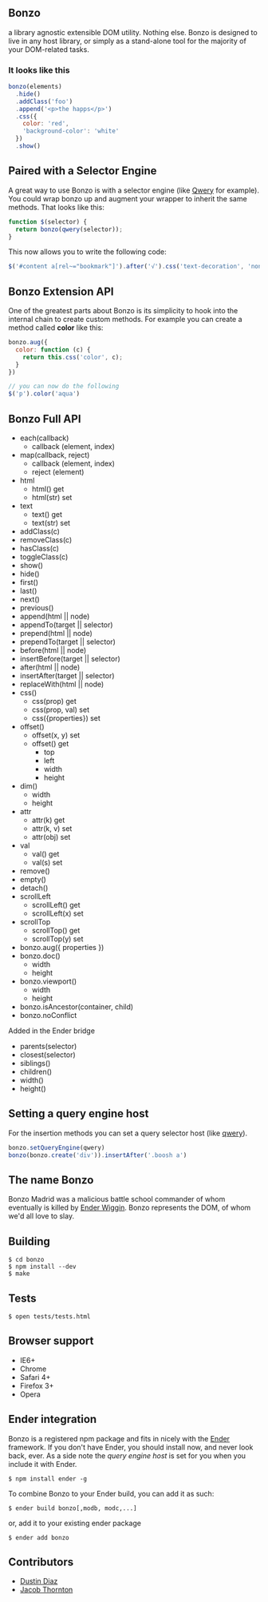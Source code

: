 Bonzo
-----
a library agnostic extensible DOM utility. Nothing else.
Bonzo is designed to live in any host library, or simply as a stand-alone tool for the majority of your DOM-related tasks.

<h3>It looks like this</h3>

``` js
bonzo(elements)
  .hide()
  .addClass('foo')
  .append('<p>the happs</p>')
  .css({
    color: 'red',
    'background-color': 'white'
  })
  .show()
```

Paired with a Selector Engine
-----------------------------
A great way to use Bonzo is with a selector engine (like [Qwery](https://github.com/ded/qwery) for example). You could wrap bonzo up and augment your wrapper to inherit the same methods. That looks like this:

``` js
function $(selector) {
  return bonzo(qwery(selector));
}
```

This now allows you to write the following code:

``` js
$('#content a[rel~="bookmark"]').after('√').css('text-decoration', 'none');
```

Bonzo Extension API
-------------------
One of the greatest parts about Bonzo is its simplicity to hook into the internal chain to create custom methods. For example you can create a method called **color** like this:

``` js
bonzo.aug({
  color: function (c) {
    return this.css('color', c);
  }
})

// you can now do the following
$('p').color('aqua')
```

Bonzo Full API
---------------------

  * each(callback)
    - callback (element, index)
  * map(callback, reject)
    - callback (element, index)
    - reject (element)
  * html
    - html() get
    - html(str) set
  * text
    - text() get
    - text(str) set
  * addClass(c)
  * removeClass(c)
  * hasClass(c)
  * toggleClass(c)
  * show()
  * hide()
  * first()
  * last()
  * next()
  * previous()
  * append(html || node)
  * appendTo(target || selector)
  * prepend(html || node)
  * prependTo(target || selector)
  * before(html || node)
  * insertBefore(target || selector)
  * after(html || node)
  * insertAfter(target || selector)
  * replaceWith(html || node)
  * css()
    - css(prop) get
    - css(prop, val) set
    - css({properties}) set
  * offset()
    - offset(x, y) set
    - offset() get
      - top
      - left
      - width
      - height
  * dim()
    - width
    - height
  * attr
    - attr(k) get
    - attr(k, v) set
    - attr(obj) set
  * val
    - val() get
    - val(s) set
  * remove()
  * empty()
  * detach()
  * scrollLeft
    - scrollLeft() get
    - scrollLeft(x) set
  * scrollTop
    - scrollTop() get
    - scrollTop(y) set
  * bonzo.aug({ properties })
  * bonzo.doc()
    - width
    - height
  * bonzo.viewport()
    - width
    - height
  * bonzo.isAncestor(container, child)
  * bonzo.noConflict

Added in the Ender bridge

  * parents(selector)
  * closest(selector)
  * siblings()
  * children()
  * width()
  * height()

Setting a query engine host
------------------
For the insertion methods you can set a query selector host (like [qwery](https://github.com/ded/qwery)).

``` js
bonzo.setQueryEngine(qwery)
bonzo(bonzo.create('div')).insertAfter('.boosh a')
```

The name Bonzo
--------------
Bonzo Madrid was a malicious battle school commander of whom eventually is killed by [Ender Wiggin](http://en.wikipedia.org/wiki/Ender_Wiggin). Bonzo represents the DOM, of whom we'd all love to slay.

Building
--------

    $ cd bonzo
    $ npm install --dev
    $ make

Tests
-----

    $ open tests/tests.html

Browser support
---------------
  * IE6+
  * Chrome
  * Safari 4+
  * Firefox 3+
  * Opera

Ender integration
----------
Bonzo is a registered npm package and fits in nicely with the [Ender](http://ender.no.de) framework. If you don't have Ender, you should install now, and never look back, ever. As a side note the *query engine host* is set for you when you include it with Ender.

    $ npm install ender -g

To combine Bonzo to your Ender build, you can add it as such:

    $ ender build bonzo[,modb, modc,...]

or, add it to your existing ender package

    $ ender add bonzo

Contributors
-----

  * [Dustin Diaz](https://github.com/ded/bonzo/commits/master?author=ded)
  * [Jacob Thornton](https://github.com/ded/bonzo/commits/master?author=fat)
